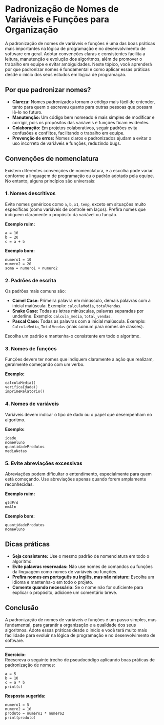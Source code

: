
# Padronização de Nomes de Variáveis e Funções para Organização

A padronização de nomes de variáveis e funções é uma das boas práticas mais importantes na lógica de programação e no desenvolvimento de software em geral. Adotar convenções claras e consistentes facilita a leitura, manutenção e evolução dos algoritmos, além de promover o trabalho em equipe e evitar ambiguidades. Neste tópico, você aprenderá por que padronizar nomes é fundamental e como aplicar essas práticas desde o início dos seus estudos em lógica de programação.

## Por que padronizar nomes?

- **Clareza:** Nomes padronizados tornam o código mais fácil de entender, tanto para quem o escreveu quanto para outras pessoas que possam lê-lo no futuro.
- **Manutenção:** Um código bem nomeado é mais simples de modificar e corrigir, pois os propósitos das variáveis e funções ficam evidentes.
- **Colaboração:** Em projetos colaborativos, seguir padrões evita confusões e conflitos, facilitando o trabalho em equipe.
- **Prevenção de erros:** Nomes claros e padronizados ajudam a evitar o uso incorreto de variáveis e funções, reduzindo bugs.

## Convenções de nomenclatura

Existem diferentes convenções de nomenclatura, e a escolha pode variar conforme a linguagem de programação ou o padrão adotado pela equipe. No entanto, alguns princípios são universais:

### 1. Nomes descritivos

Evite nomes genéricos como `a`, `b`, `x1`, `temp`, exceto em situações muito específicas (como variáveis de controle em laços). Prefira nomes que indiquem claramente o propósito da variável ou função.

**Exemplo ruim:**
```pseudo
a = 10
b = 20
c = a + b
```

**Exemplo bom:**
```pseudo
numero1 = 10
numero2 = 20
soma = numero1 + numero2
```

### 2. Padrões de escrita

Os padrões mais comuns são:

- **Camel Case:** Primeira palavra em minúsculo, demais palavras com a inicial maiúscula. Exemplo: `calculaMedia`, `totalVendas`.
- **Snake Case:** Todas as letras minúsculas, palavras separadas por underline. Exemplo: `calcula_media`, `total_vendas`.
- **Pascal Case:** Todas as palavras com a inicial maiúscula. Exemplo: `CalculaMedia`, `TotalVendas` (mais comum para nomes de classes).

Escolha um padrão e mantenha-o consistente em todo o algoritmo.

### 3. Nomes de funções

Funções devem ter nomes que indiquem claramente a ação que realizam, geralmente começando com um verbo.

**Exemplo:**
```pseudo
calculaMedia()
verificaIdade()
imprimeRelatorio()
```

### 4. Nomes de variáveis

Variáveis devem indicar o tipo de dado ou o papel que desempenham no algoritmo.

**Exemplo:**
```pseudo
idade
nomeAluno
quantidadeProdutos
mediaNotas
```

### 5. Evite abreviações excessivas

Abreviações podem dificultar o entendimento, especialmente para quem está começando. Use abreviações apenas quando forem amplamente reconhecidas.

**Exemplo ruim:**
```pseudo
qtdPrd
nmAln
```

**Exemplo bom:**
```pseudo
quantidadeProdutos
nomeAluno
```

## Dicas práticas

- **Seja consistente:** Use o mesmo padrão de nomenclatura em todo o algoritmo.
- **Evite palavras reservadas:** Não use nomes de comandos ou funções da linguagem como nomes de variáveis ou funções.
- **Prefira nomes em português ou inglês, mas não misture:** Escolha um idioma e mantenha-o em todo o projeto.
- **Comente quando necessário:** Se o nome não for suficiente para explicar o propósito, adicione um comentário breve.

## Conclusão

A padronização de nomes de variáveis e funções é um passo simples, mas fundamental, para garantir a organização e a qualidade dos seus algoritmos. Adote essas práticas desde o início e você terá muito mais facilidade para evoluir na lógica de programação e no desenvolvimento de software.

---
**Exercício:**  
Reescreva o seguinte trecho de pseudocódigo aplicando boas práticas de padronização de nomes:

```pseudo
a = 5
b = 10
c = a * b
print(c)
```

**Resposta sugerida:**

```pseudo
numero1 = 5
numero2 = 10
produto = numero1 * numero2
print(produto)
```
```